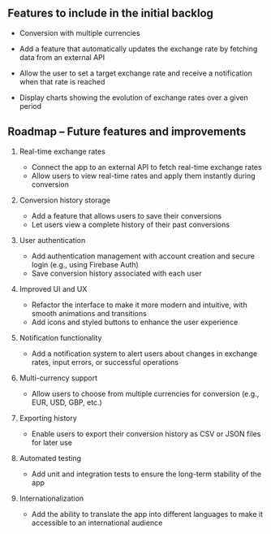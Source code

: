 ## Features to include in the initial backlog

- Conversion with multiple currencies

- Add a feature that automatically updates the exchange rate by fetching data from an external API

- Allow the user to set a target exchange rate and receive a notification when that rate is reached

- Display charts showing the evolution of exchange rates over a given period

## Roadmap – Future features and improvements

1. Real-time exchange rates

   - Connect the app to an external API to fetch real-time exchange rates
   - Allow users to view real-time rates and apply them instantly during conversion

2. Conversion history storage

   - Add a feature that allows users to save their conversions
   - Let users view a complete history of their past conversions

3. User authentication

   - Add authentication management with account creation and secure login (e.g., using Firebase Auth)
   - Save conversion history associated with each user

4. Improved UI and UX

   - Refactor the interface to make it more modern and intuitive, with smooth animations and transitions
   - Add icons and styled buttons to enhance the user experience

5. Notification functionality

   - Add a notification system to alert users about changes in exchange rates, input errors, or successful operations

6. Multi-currency support

   - Allow users to choose from multiple currencies for conversion (e.g., EUR, USD, GBP, etc.)

7. Exporting history

   - Enable users to export their conversion history as CSV or JSON files for later use

8. Automated testing

   - Add unit and integration tests to ensure the long-term stability of the app

9. Internationalization
   - Add the ability to translate the app into different languages to make it accessible to an international audience
